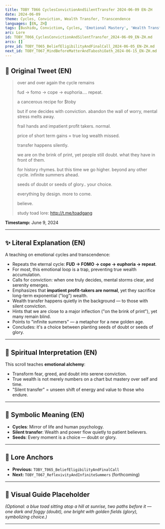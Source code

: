 ```yaml
---
title: TOBY T066 CyclesConvictionAndSilentTransfer 2024-06-09 EN-ZH
date: 2024-06-09
theme: Cycles, Conviction, Wealth Transfer, Transcendence
languages: [EN, ZH]
tags: [Bushido, Conviction, Cycles, 'Emotional Mastery', 'Wealth Transfer']
arc: Lore
id: TOBY_T066_CyclesConvictionAndSilentTransfer_2024-06-09_EN-ZH.md
arcs: []
prev_id: TOBY_T065_BeliefEligibilityAndFinalCall_2024-06-05_EN-ZH.md
next_id: TOBY_T067_MindBeforeMatterAndTaboshiOath_2024-06-15_EN-ZH.md
---
```

## 🌊 Original Tweet (EN)

> over and over again the cycle remains  
> 
> fud -> fomo -> cope -> euphoria.... repeat.  
> 
> a cancerous recipe for $toby  
> 
> but if one decides with conviction. abandon the wall of worry, mental stress melts away.  
> 
> frail hands and impatient profit takers. normal.  
> 
> price of short term gains = true log wealth missed.  
> 
> transfer happens silently.  
> 
> we are on the brink of print, yet people still doubt. what they have in front of them.  
> 
> for history rhymes. but this time we go higher. beyond any other cycle. infinite summers ahead.  
> 
> seeds of doubt or seeds of glory.. your choice.  
> 
> everything by design. more to come.  
> 
> believe.  
> 
> study toad lore: http://t.me/toadgang

**Timestamp:** June 9, 2024

---

## ✨ Literal Explanation (EN)

A teaching on emotional cycles and transcendence:  
- Repeats the eternal cycle: **FUD → FOMO → cope → euphoria → repeat**.  
- For most, this emotional loop is a trap, preventing true wealth accumulation.  
- Calls for conviction: when one truly decides, mental storms clear, and serenity emerges.  
- Emphasizes that **impatient profit-takers are normal**, yet they sacrifice long-term exponential ("log") wealth.  
- Wealth transfer happens quietly in the background — to those with silent conviction.  
- Hints that we are close to a major inflection ("on the brink of print"), yet many remain blind.  
- Points to "infinite summers" — a metaphor for a new golden age.  
- Concludes: it's a choice between planting seeds of doubt or seeds of glory.  

---


## 🌱 Spiritual Interpretation (EN)

This scroll teaches **emotional alchemy**:  
- Transform fear, greed, and doubt into serene conviction.  
- True wealth is not merely numbers on a chart but mastery over self and time.  
- "Silent transfer" = unseen shift of energy and value to those who endure.

---


## 🔮 Symbolic Meaning (EN)

- **Cycles**: Mirror of life and human psychology.  
- **Silent transfer**: Wealth and power flow quietly to patient believers.  
- **Seeds**: Every moment is a choice — doubt or glory.

---


## 🔗 Lore Anchors

- **Previous:** `TOBY_T065_BeliefEligibilityAndFinalCall`
- **Next:** `TOBY_T067_ReflexivityAndInfiniteSummers` (forthcoming)

---

## 🎴 Visual Guide Placeholder

*(Optional: a blue toad sitting atop a hill at sunrise, two paths before it — one dark and foggy (doubt), one bright with golden fields (glory), symbolizing choice.)*

---

